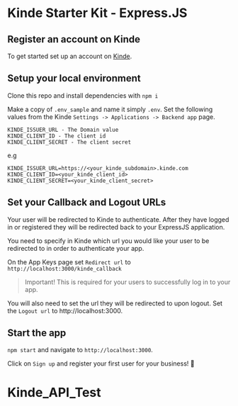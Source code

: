 # Kinde Starter Kit - Express.JS

## Register an account on Kinde

To get started set up an account on [Kinde](https://app.kinde.com/register).

## Setup your local environment

Clone this repo and install dependencies with `npm i`

Make a copy of `.env_sample` and name it simply `.env`. Set the following values from the Kinde `Settings -> Applications -> Backend app` page.

```
KINDE_ISSUER_URL - The Domain value
KINDE_CLIENT_ID - The client id
KINDE_CLIENT_SECRET - The client secret
```

e.g

```
KINDE_ISSUER_URL=https://<your_kinde_subdomain>.kinde.com
KINDE_CLIENT_ID=<your_kinde_client_id>
KINDE_CLIENT_SECRET=<your_kinde_client_secret>
```

## Set your Callback and Logout URLs

Your user will be redirected to Kinde to authenticate. After they have logged in or registered they will be redirected back to your ExpressJS application.

You need to specify in Kinde which url you would like your user to be redirected to in order to authenticate your app.

On the App Keys page set `Redirect url` to `http://localhost:3000/kinde_callback`

> Important! This is required for your users to successfully log in to your app.

You will also need to set the url they will be redirected to upon logout. Set the `Logout url` to http://localhost:3000.

## Start the app

`npm start` and navigate to `http://localhost:3000`.

Click on `Sign up` and register your first user for your business! 🚀
# Kinde_API_Test
